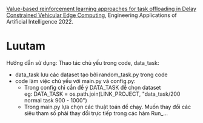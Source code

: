 [Value-based reinforcement learning approaches for task offloading in Delay Constrained Vehicular Edge Computing](https://www.sciencedirect.com/science/article/abs/pii/S0952197622001336), Engineering Applications of Artificial Intelligence 2022.

# Luutam
Hướng dẫn sử dụng:
  Thao tác chủ yếu trong code, data_task:
  - data_task lưu các dataset tạo bởi random_task.py trong code
  - code làm việc chủ yếu với main.py và config.py:
    + Trong config chỉ cần để ý DATA_TASK để chọn dataset <br />
      eg: DATA_TASK = os.path.join(LINK_PROJECT, "data_task/200 normal task 900 - 1000")
    + Trong main.py lựa chọn các thuật toán để chạy. Muốn thay đổi các siêu tham số phải thay đổi trực tiếp trong các hàm Run_...
